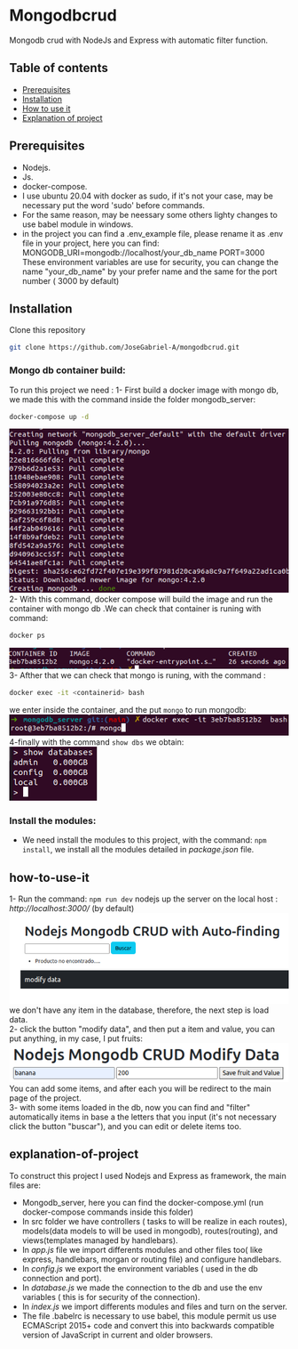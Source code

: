 # Mongodbcrud

Mongodb crud with NodeJs and Express with automatic filter function.

## Table of contents

- [Prerequisites](#prerequisites)
- [Installation](#installation)
- [How to use it](#how-to-use-it)
- [Explanation of project](#explanation-of-project)

## Prerequisites

- Nodejs.
- Js.
- docker-compose.
- I use ubuntu 20.04 with docker as sudo, if it's not your case, may be necessary put the word 'sudo' before commands.
- For the same reason, may be neessary some others lighty changes to use babel module in windows.
- in the project you can find a .env_example file, please rename it as .env file in your project, here you can find:
  MONGODB_URI=mongodb://localhost/your_db_name
  PORT=3000
  These environment variables are use for security, you can change the name "your_db_name" by your prefer name and the same for the port number ( 3000 by default)

## Installation

Clone this repository

```bash
git clone https://github.com/JoseGabriel-A/mongodbcrud.git
```

### Mongo db container build:

To run this project we need :
1- First build a docker image with mongo db, we made this with the command inside the folder mongodb_server:

```bash
docker-compose up -d
```

![docker-build.png](/images/docker-build.png "docker-build.png")<br>
2- With this command, docker compose will build the image and run the container with mongo db .We can check that container is runing with command:

```bash
docker ps
```

![docker-container.png](/images/docker-container.png "docker-container.png")<br>
3- Afther that we can check that mongo is runing, with the command :

```bash
docker exec -it <containerid> bash
```

we enter inside the container, and the put `mongo` to run mongodb:<br>
![mongo.png](/images/mongo.png "mongo.png")<br>
4-finally with the command `show dbs` we obtain:<br>
![showdatabases.png](/images/showdatabases.png "mongo.png")<br>

### Install the modules:

- We need install the modules to this project, with the command: `npm install`, we install all the modules detailed in _package.json_ file.

## how-to-use-it

1- Run the command: `npm run dev` nodejs up the server on the local host : _http://localhost:3000/_ (by default)
![local-host-initial.png](/images/local-host-initial.png "local-host-initial.png")<br>
we don't have any item in the database, therefore, the next step is load data.<br>
2- click the button "modify data", and then put a item and value, you can put anything, in my case, I put fruits:<br>
![add_data.png](/images/add_data.png "add_data.png")<br>
You can add some items, and after each you will be redirect to the main page of the project.<br>
3- with some items loaded in the db, now you can find and "filter" automatically items in base a the letters that you input (it's not necessary click the button "buscar"), and you can edit or delete items too.<br>

## explanation-of-project

To construct this project I used Nodejs and Express as framework, the main files are:

- Mongodb_server, here you can find the docker-compose.yml (run docker-compose commands inside this folder)
- In src folder we have controllers ( tasks to will be realize in each routes), models(data models to will be used in mongodb), routes(routing), and views(templates managed by handlebars).
- In _app.js_ file we import differents modules and other files too( like express, handlebars, morgan or routing file) and configure handlebars.
- In _config.js_ we export the environment variables ( used in the db connection and port).
- In _database.js_ we made the connection to the db and use the env variables ( this is for security of the connection).
- In _index.js_ we import differents modules and files and turn on the server.
- The file .babelrc is necessary to use babel, this module permit us use ECMAScript 2015+ code and convert this into backwards compatible version of JavaScript in current and older browsers.
